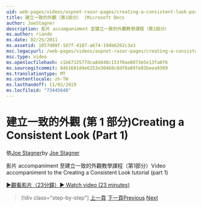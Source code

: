 ```yaml
---
uid: web-pages/videos/aspnet-razor-pages/creating-a-consistent-look-part-1
title: 建立一致的外觀（第1部分） |Microsoft Docs
author: JoeStagner
description: 影片 accompaniment 至建立一致的外觀教學課程（第1部分）
ms.author: riande
ms.date: 02/25/2011
ms.assetid: 1057d00f-187f-4187-a674-194b6262c3a3
msc.legacyurl: /web-pages/videos/aspnet-razor-pages/creating-a-consistent-look-part-1
msc.type: video
ms.openlocfilehash: c1b6732577dca8d448c153f0ae8073e5e13fa0f6
ms.sourcegitcommit: 84b1681d4e6253e30468c8df8a09fe03beea9309
ms.translationtype: MT
ms.contentlocale: zh-TW
ms.lasthandoff: 11/02/2019
ms.locfileid: "73445648"
---
```

# <a name="creating-a-consistent-look-part-1"></a><span data-ttu-id="a2d81-103">建立一致的外觀 (第 1 部分)</span><span class="sxs-lookup"><span data-stu-id="a2d81-103">Creating a Consistent Look (Part 1)</span></span>

<span data-ttu-id="a2d81-104">依[Joe Stagner](https://github.com/JoeStagner)</span><span class="sxs-lookup"><span data-stu-id="a2d81-104">by [Joe Stagner](https://github.com/JoeStagner)</span></span>

<span data-ttu-id="a2d81-105">影片 accompaniment 至建立一致的外觀教學課程（第1部分）</span><span class="sxs-lookup"><span data-stu-id="a2d81-105">Video accompaniment to the Creating a Consistent Look tutorial (part 1)</span></span>

<span data-ttu-id="a2d81-106">[&#9654;觀看影片（23分鐘）](https://channel9.msdn.com/Blogs/ASP-NET-Site-Videos/creating-a-consistent-look-(part-1))</span><span class="sxs-lookup"><span data-stu-id="a2d81-106">[&#9654; Watch video (23 minutes)](https://channel9.msdn.com/Blogs/ASP-NET-Site-Videos/creating-a-consistent-look-(part-1))</span></span>

> [!div class="step-by-step"]
> <span data-ttu-id="a2d81-107">[上一頁](introduction-to-aspnet-web-programming-using-the-razor-syntax.md)
> [下一頁](creating-a-consistent-look-part-2.md)</span><span class="sxs-lookup"><span data-stu-id="a2d81-107">[Previous](introduction-to-aspnet-web-programming-using-the-razor-syntax.md)
[Next](creating-a-consistent-look-part-2.md)</span></span>
